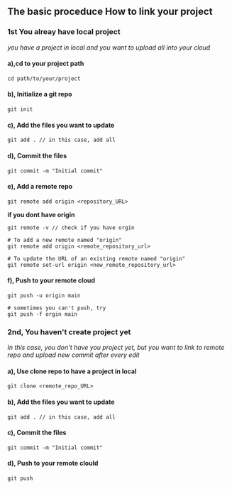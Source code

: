 ## The basic proceduce How to link your project

### 1st You alreay have local project

_you have a project in local and you want to upload all into your cloud_
<br/>

#### a),cd to your project path

```
cd path/to/your/project
```

#### b), Initialize a git repo

```
git init
```

#### c), Add the files you want to update

```
git add . // in this case, add all
```

#### d), Commit the files

```
git commit -m "Initial commit"
```

#### e), Add a remote repo

```
git remote add origin <repository_URL>
```

**if you dont have origin**

```
git remote -v // check if you have orgin

# To add a new remote named "origin"
git remote add origin <remote_repository_url>

# To update the URL of an existing remote named "origin"
git remote set-url origin <new_remote_repository_url>
```

#### f), Push to your remote cloud

```
git push -u origin main

# sometimes you can't push, try
git push -f orgin main
```

### 2nd, You haven't create project yet

_In this case, you don't have you project yet, but you want to link to remote repo and upload new commit after every edit_

#### a), Use clone repo to have a project in local

```
git clone <remote_repo_URL>
```

#### b), Add the files you want to update

```
git add . // in this case, add all
```

#### c), Commit the files

```
git commit -m "Initial commit"
```

#### d), Push to your remote clould

```
git push
```
